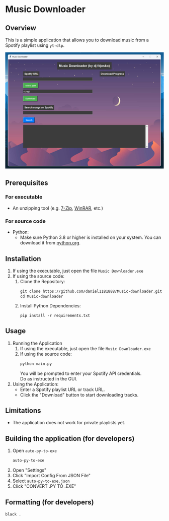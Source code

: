 # Music Downloader

## Overview

This is a simple application that allows you to download music from a Spotify playlist using `yt-dlp`.

![Application screenshot](.github/imgs/application-startup.png)

## Prerequisites

### For executable

- An unzipping tool (e.g. [7-Zip](https://www.7-zip.org/), [WinRAR](https://www.rarlab.com/download.htm), etc.)

### For source code

- Python:
  - Make sure Python 3.8 or higher is installed on your system. You can download it from [python.org](https://www.python.org/).

## Installation

1. If using the executable, just open the file `Music Downloader.exe`
2. If using the source code:
   1. Clone the Repository:
      ```
      git clone https://github.com/daniel1181888/Music-downloader.git
      cd Music-downloader
      ```
   2. Install Python Dependencies:
      ```
      pip install -r requirements.txt
      ```

## Usage

1. Running the Application
   1. If using the executable, just open the file `Music Downloader.exe`
   2. If using the source code:
      ```bash
      python main.py
      ```
      You will be prompted to enter your Spotify API credentials. \
      Do as instructed in the GUI.
2. Using the Application:
   - Enter a Spotify playlist URL or track URL.
   - Click the "Download" button to start downloading tracks.

## Limitations

- The application does not work for private playlists yet.

## Building the application (for developers)

1. Open `auto-py-to-exe`
   ```bash
   auto-py-to-exe
   ```
2. Open "Settings"
3. Click "Import Config From JSON File"
4. Select `auto-py-to-exe.json`
5. Click "CONVERT .PY TO .EXE"

## Formatting (for developers)

```bash
black .
```
